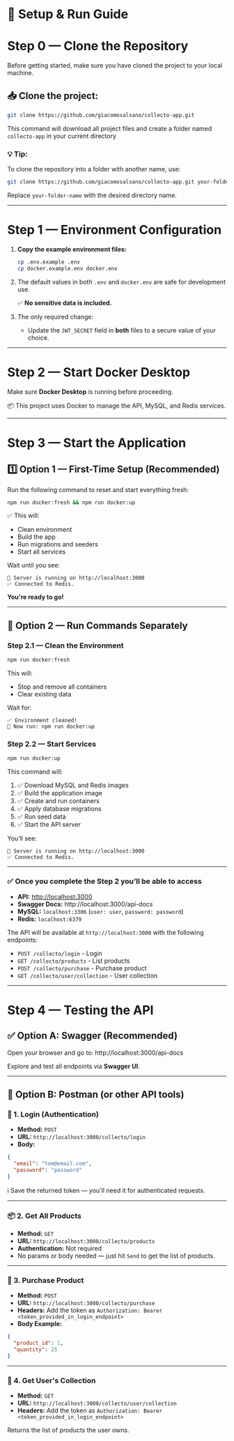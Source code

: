 # 🚀 Setup & Run Guide

# Step 0 — Clone the Repository

Before getting started, make sure you have cloned the project to your local machine.

## 📥 Clone the project:

```bash
git clone https://github.com/giacomosalsano/collecto-app.git
```

This command will download all project files and create a folder named `collecto-app` in your current directory

### 💡 Tip:

To clone the repository into a folder with another name, use:

```bash
git clone https://github.com/giacomosalsano/collecto-app.git your-folder-name
```

Replace `your-folder-name` with the desired directory name.

---

# Step 1 — Environment Configuration

1. **Copy the example environment files:**

   ```bash
   cp .env.example .env
   cp docker.example.env docker.env
   ```

1. The default values in both `.env` and `docker.env` are safe for development use.

   ✅ **No sensitive data is included.**

1. The only required change:
   - Update the `JWT_SECRET` field in **both** files to a secure value of your choice.

---

# Step 2 — Start Docker Desktop

Make sure **Docker Desktop** is running before proceeding.

📦 This project uses Docker to manage the API, MySQL, and Redis services.

---

# Step 3 — Start the Application

## 1️⃣ Option 1 — First-Time Setup (Recommended)

Run the following command to reset and start everything fresh:

```bash
npm run docker:fresh && npm run docker:up
```

✅ This will:

- Clean environment
- Build the app
- Run migrations and seeders
- Start all services

Wait until you see:

```
🚀 Server is running on http://localhost:3000
✅ Connected to Redis.
```

**You're ready to go!**

---

## 🔁 Option 2 — Run Commands Separately

### Step 2.1 — Clean the Environment

```bash
npm run docker:fresh
```

This will:

- Stop and remove all containers
- Clear existing data

Wait for:

```
✅ Environment cleaned!
🚀 Now run: npm run docker:up

```

### Step 2.2 — Start Services

```bash
npm run docker:up
```

This command will:

1. ✅ Download MySQL and Redis images
2. ✅ Build the application image
3. ✅ Create and run containers
4. ✅ Apply database migrations
5. ✅ Run seed data
6. ✅ Start the API server

You’ll see:

```
🚀 Server is running on http://localhost:3000
✅ Connected to Redis.

```

---

### ✅ Once you complete the Step 2 you’ll be able to access

- **API:** [http://localhost:3000](http://localhost:3000/)
- **Swagger Docs:** http://localhost:3000/api-docs
- **MySQL:** `localhost:3306` (`user: user`, `password: password`)
- **Redis:** `localhost:6379`

The API will be available at `http://localhost:3000` with the following endpoints:

- `POST /collecto/login` - Login
- `GET /collecto/products` - List products
- `POST /collecto/purchase` - Purchase product
- `GET /collecto/user/collection` - User collection

---

# Step 4 — Testing the API

## ✅ Option A: Swagger (Recommended)

Open your browser and go to: http://localhost:3000/api-docs

Explore and test all endpoints via **Swagger UI**.

---

## 🧪 Option B: Postman (or other API tools)

### 🔐 1. Login (Authentication)

- **Method:** `POST`
- **URL:** `http://localhost:3000/collecto/login`
- **Body:**

```json
{
  "email": "tom@email.com",
  "password": "password"
}
```

ℹ️ Save the returned token — you'll need it for authenticated requests.

---

### 📦 2. Get All Products

- **Method:** `GET`
- **URL:** `http://localhost:3000/collecto/products`
- **Authentication:** Not required
- No params or body needed — just hit `Send` to get the list of products.

---

### 🛒 3. Purchase Product

- **Method:** `POST`
- **URL:** `http://localhost:3000/collecto/purchase`
- **Headers:** Add the token as `Authorization: Bearer <token_provided_in_login_endpoint>`
- **Body Example:**

```json
{
  "product_id": 1,
  "quantity": 25
}
```

---

### 🎒 4. Get User's Collection

- **Method:** `GET`
- **URL:** `http://localhost:3000/collecto/user/collection`
- **Headers:** Add the token as `Authorization: Bearer <token_provided_in_login_endpoint>`

Returns the list of products the user owns.
